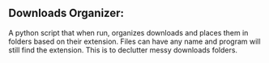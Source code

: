 ## Downloads Organizer:
A python script that when run, organizes downloads and places them in folders based on their extension. Files can have any name and program will still find the extension. This is to declutter messy downloads folders.